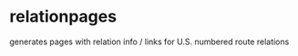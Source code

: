relationpages
=============

generates pages with relation info / links for U.S.  numbered route relations
